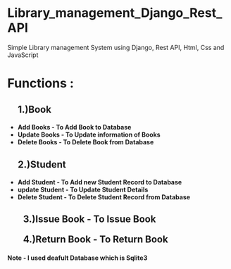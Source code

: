# Library_management_Django_Rest_API
Simple Library management System  using Django, Rest API, Html, Css and JavaScript

<h1>Functions :</h1>
<ul>
  <h2>1.)Book</h2>
  <h4>
    <li>Add Books - To Add Book to Database </li>
    <li>Update Books - To Update information of Books </li>
    <li>Delete Books - To Delete Book from Database </li>
  </h4>
</ul>
<ul>

<h2>2.)Student</h2>

<h4>
  <li>Add Student - To Add new Student Record to Database </li>
  <li>update Student - To Update Student Details </li>
  <li>Delete Student - To Delete Student Record from Database </li>
</h4>
</ul>

<h2>
  <ul>3.)Issue Book - To Issue Book</ul>

  <ul>4.)Return Book - To Return Book </ul>
  
</h2>

<h4>Note - I used deafult Database which is Sqlite3 <h4>
